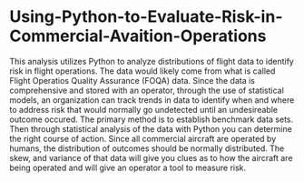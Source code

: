 # Using-Python-to-Evaluate-Risk-in-Commercial-Avaition-Operations
This analysis utilizes Python to analyze distributions of flight data to identify risk in flight operations.  The data would likely come from what is called Flight Operatios Quality Assurance (FOQA) data.  Since the data is comprehensive and stored with an operator, through the use of statistical models, an organization can track trends in data to identify when and where to address risk that would normally go undetected until an undesireable outcome occured.  The primary method is to establish benchmark data sets.  Then through statistical analysis of the data with Python you can determine the right course of action.  Since all commercial aircraft are operated by humans, the distribution of outcomes should be normally distributed.  The skew, and variance of that data will give you clues as to how the aircraft are being operated and will give an operator a tool to measure risk.
